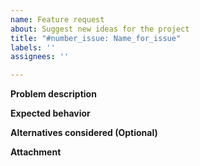 ```yaml
---
name: Feature request
about: Suggest new ideas for the project
title: "#number_issue: Name_for_issue"
labels: ''
assignees: ''

---
```


**Problem description**
<!-- Present a short summary of the problem that the feature wants to address -->

**Expected behavior**
<!-- Briefly describe what to expect from this feature -->

**Alternatives considered (Optional)**
<!-- If there is an alternative to this feature, describe it here -->

**Attachment**
<!-- Add some visual feature or context to better understand the desired feature -->